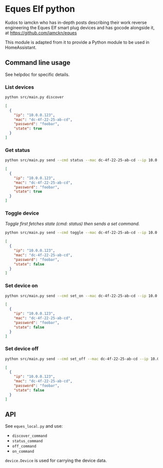# Eques Elf python

Kudos to iamckn who has in-depth posts describing their work reverse engineering
the Eques Elf smart plug devices and has gocode alongside it, at https://github.com/iamckn/eques

This module is adapted from it to provide a Python module to be used in
HomeAssistant.

## Command line usage

See helpdoc for specific details.

### List devices

```sh
python src/main.py discover
```

```json
[
  {
    "ip": "10.0.0.123",
    "mac": "dc-4f-22-25-ab-cd",
    "password": "foobar",
    "state": true
  }
]
```

### Get status

```sh
python src/main.py send --cmd status --mac dc-4f-22-25-ab-cd --ip 10.0.0.123 --password foobar
```

```json
[
  {
    "ip": "10.0.0.123",
    "mac": "dc-4f-22-25-ab-cd",
    "password": "foobar",
    "state": true
  }
]
```

### Toggle device

_Toggle first fetches state (cmd: status) then sends a set command._

```sh
python src/main.py send --cmd toggle --mac dc-4f-22-25-ab-cd --ip 10.0.0.123 --password foobar
```

```json
[
  {
    "ip": "10.0.0.123",
    "mac": "dc-4f-22-25-ab-cd",
    "password": "foobar",
    "state": false
  }
]
```

### Set device on

```sh
python src/main.py send --cmd set_on --mac dc-4f-22-25-ab-cd --ip 10.0.0.123 --password foobar
```

```json
[
  {
    "ip": "10.0.0.123",
    "mac": "dc-4f-22-25-ab-cd",
    "password": "foobar",
    "state": false
  }
]
```

### Set device off

```sh
python src/main.py send --cmd set_off --mac dc-4f-22-25-ab-cd --ip 10.0.0.123 --password foobar
```

```json
[
  {
    "ip": "10.0.0.123",
    "mac": "dc-4f-22-25-ab-cd",
    "password": "foobar",
    "state": false
  }
]
```

## API

See `eques_local.py` and use:

- `discover_command`
- `status_command`
- `off_command`
- `on_command`

`device.Device` is used for carrying the device data.
